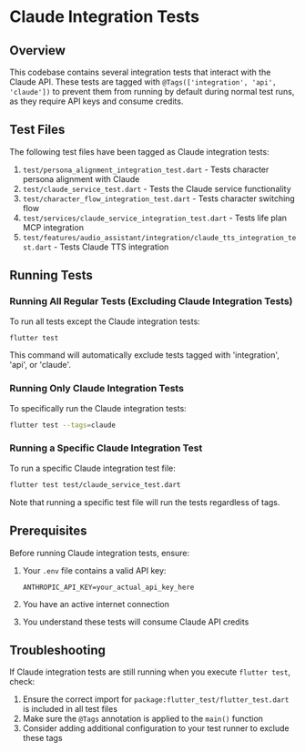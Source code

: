 # Claude Integration Tests

## Overview

This codebase contains several integration tests that interact with the Claude API. These tests are tagged with `@Tags(['integration', 'api', 'claude'])` to prevent them from running by default during normal test runs, as they require API keys and consume credits.

## Test Files

The following test files have been tagged as Claude integration tests:

1. `test/persona_alignment_integration_test.dart` - Tests character persona alignment with Claude
2. `test/claude_service_test.dart` - Tests the Claude service functionality
3. `test/character_flow_integration_test.dart` - Tests character switching flow
4. `test/services/claude_service_integration_test.dart` - Tests life plan MCP integration
5. `test/features/audio_assistant/integration/claude_tts_integration_test.dart` - Tests Claude TTS integration

## Running Tests

### Running All Regular Tests (Excluding Claude Integration Tests)

To run all tests except the Claude integration tests:

```bash
flutter test
```

This command will automatically exclude tests tagged with 'integration', 'api', or 'claude'.

### Running Only Claude Integration Tests

To specifically run the Claude integration tests:

```bash
flutter test --tags=claude
```

### Running a Specific Claude Integration Test

To run a specific Claude integration test file:

```bash
flutter test test/claude_service_test.dart
```

Note that running a specific test file will run the tests regardless of tags.

## Prerequisites

Before running Claude integration tests, ensure:

1. Your `.env` file contains a valid API key:
   ```
   ANTHROPIC_API_KEY=your_actual_api_key_here
   ```

2. You have an active internet connection

3. You understand these tests will consume Claude API credits

## Troubleshooting

If Claude integration tests are still running when you execute `flutter test`, check:

1. Ensure the correct import for `package:flutter_test/flutter_test.dart` is included in all test files
2. Make sure the `@Tags` annotation is applied to the `main()` function
3. Consider adding additional configuration to your test runner to exclude these tags 